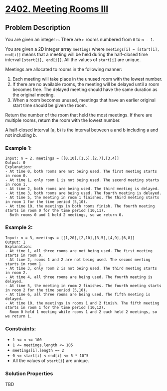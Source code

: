 # [2402. Meeting Rooms III](https://leetcode.com/problems/meeting-rooms-iii/description)

## Problem Description

You are given an integer `n`. There are `n` rooms numbered from `0` to `n - 1`.

You are given a 2D integer array `meetings` where `meetings[i] = [start[i], end[i]]` means that a meeting will be held during the half-closed time interval `[start[i], end[i]]`. All the values of `start[i]` are unique.

Meetings are allocated to rooms in the following manner:

1. Each meeting will take place in the unused room with the lowest number.
2. If there are no available rooms, the meeting will be delayed until a room becomes free. The delayed meeting should have the same duration as the original meeting.
3. When a room becomes unused, meetings that have an earlier original start time should be given the room.

Return the number of the room that held the most meetings. If there are multiple rooms, return the room with the lowest number.

A half-closed interval [a, b) is the interval between a and b including a and not including b.



### Example 1:
```
Input: n = 2, meetings = [[0,10],[1,5],[2,7],[3,4]]
Output: 0
Explanation:
- At time 0, both rooms are not being used. The first meeting starts in room 0.
- At time 1, only room 1 is not being used. The second meeting starts in room 1.
- At time 2, both rooms are being used. The third meeting is delayed.
- At time 3, both rooms are being used. The fourth meeting is delayed.
- At time 5, the meeting in room 1 finishes. The third meeting starts in room 1 for the time period [5,10).
- At time 10, the meetings in both rooms finish. The fourth meeting starts in room 0 for the time period [10,11).
  Both rooms 0 and 1 held 2 meetings, so we return 0.
```
### Example 2:
```
Input: n = 3, meetings = [[1,20],[2,10],[3,5],[4,9],[6,8]]
Output: 1
Explanation:
- At time 1, all three rooms are not being used. The first meeting starts in room 0.
- At time 2, rooms 1 and 2 are not being used. The second meeting starts in room 1.
- At time 3, only room 2 is not being used. The third meeting starts in room 2.
- At time 4, all three rooms are being used. The fourth meeting is delayed.
- At time 5, the meeting in room 2 finishes. The fourth meeting starts in room 2 for the time period [5,10).
- At time 6, all three rooms are being used. The fifth meeting is delayed.
- At time 10, the meetings in rooms 1 and 2 finish. The fifth meeting starts in room 1 for the time period [10,12).
  Room 0 held 1 meeting while rooms 1 and 2 each held 2 meetings, so we return 1.
```

### Constraints:

* `1 <= n <= 100`
* `1 <= meetings.length <= 105`
* `meetings[i].length == 2`
* `0 <= start[i] < end[i] <= 5 * 10^5`
* All the values of `start[i]` are unique.

### Solution Properties

TBD